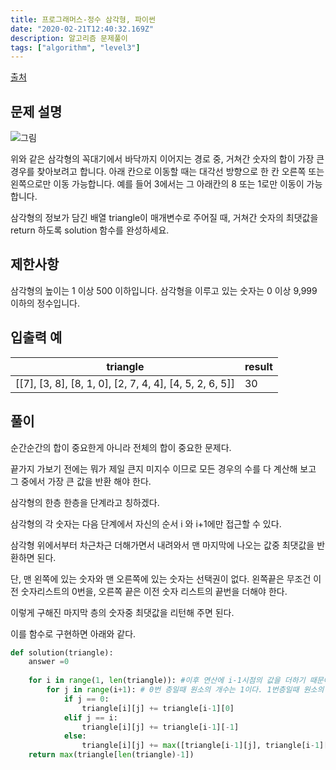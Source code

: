```yaml
---
title: 프로그래머스-정수 삼각형, 파이썬
date: "2020-02-21T12:40:32.169Z"
description: 알고리즘 문제풀이
tags: ["algorithm", "level3"] 
---
```

[출처](https://programmers.co.kr/learn/courses/30/lessons/43105)

## 문제 설명

![그림](https://grepp-programmers.s3.amazonaws.com/files/production/97ec02cc39/296a0863-a418-431d-9e8c-e57f7a9722ac.png)

위와 같은 삼각형의 꼭대기에서 바닥까지 이어지는 경로 중, 거쳐간 숫자의 합이 가장 큰 경우를 찾아보려고 합니다. 아래 칸으로 이동할 때는 대각선 방향으로 한 칸 오른쪽 또는 왼쪽으로만 이동 가능합니다. 예를 들어 3에서는 그 아래칸의 8 또는 1로만 이동이 가능합니다.

삼각형의 정보가 담긴 배열 triangle이 매개변수로 주어질 때, 거쳐간 숫자의 최댓값을 return 하도록 solution 함수를 완성하세요.

## 제한사항
삼각형의 높이는 1 이상 500 이하입니다.
삼각형을 이루고 있는 숫자는 0 이상 9,999 이하의 정수입니다.
## 입출력 예
|triangle|result|
|-|-|
|[[7], [3, 8], [8, 1, 0], [2, 7, 4, 4], [4, 5, 2, 6, 5]]|	30|

## 풀이 


순간순간의 합이 중요한게 아니라 전체의 합이 중요한 문제다. 

끝가지 가보기 전에는 뭐가 제일 큰지 미지수 이므로 모든 경우의 수를 다 계산해 보고 그 중에서 가장 큰 값을 반환 해야 한다. 

삼각형의 한층 한층을 단계라고 칭하겠다. 

삼각형의 각 숫자는 다음 단계에서 자신의 순서 i 와 i+1에만 접근할 수 있다. 

삼각형 위에서부터 차근차근 더해가면서 내려와서 맨 마지막에 나오는 값중 최댓값을 반환하면 된다. 

단, 맨 왼쪽에 있는 숫자와 맨 오른쪽에 있는 숫자는 선택권이 없다. 
왼쪽끝은 무조건 이전 숫자리스트의 0번을, 오른쪽 끝은 이전 숫자 리스트의 끝번을 더해야 한다. 

이렇게 구해진 마지막 층의 숫자중 최댓값을 리턴해 주면 된다.

이를 함수로 구현하면 아래와 같다.


```python
def solution(triangle):
    answer =0
    
    for i in range(1, len(triangle)): #이후 연산에 i-1시점의 값을 더하기 때문에 0부터 시작이 아니라 1부터 시작을 한다. 
        for j in range(i+1): # 0번 층일때 원소의 개수는 1이다. 1번층일때 원소의 개수는 2다. 그니까 i+1개를 해야 답이 맞다. 모든 원소를 순회해야 하기 때문이다.
            if j == 0:
                triangle[i][j] += triangle[i-1][0]
            elif j == i:
                triangle[i][j] += triangle[i-1][-1]
            else:
                triangle[i][j] += max([triangle[i-1][j], triangle[i-1][j-1]])
    return max(triangle[len(triangle)-1])
```